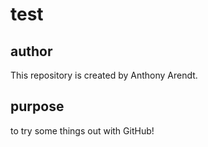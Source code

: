 # test

## author

This repository is created by Anthony Arendt.

## purpose

to try some things out with GitHub!
